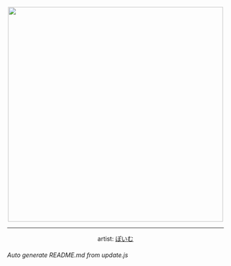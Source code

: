 
<p align="center">
  <img width="500" src="https://nekos.best/api/v2/neko/0749.png">
  <hr/>
  <center>
    artist: <a href="https://www.pixiv.net/en/artworks/96626460">ぽいむ</a>
  </center>
</p>


###### Auto generate README.md from update.js

